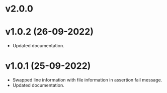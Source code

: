 # v2.0.0

# v1.0.2 (26-09-2022)
- Updated documentation.
# v1.0.1 (25-09-2022)
- Swapped line information with file information in assertion fail message.
- Updated documentation.
